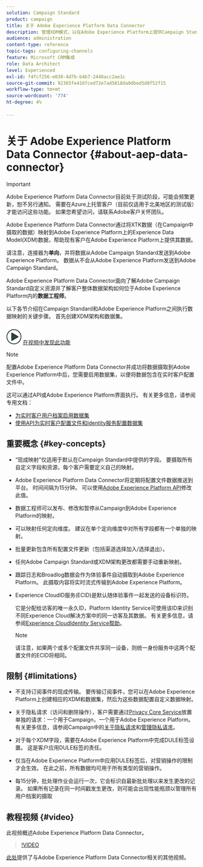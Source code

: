 ```yaml
---
solution: Campaign Standard
product: campaign
title: 关于 Adobe Experience Platform Data Connector
description: 管理XDM模式，以在Adobe Experience Platform上提供Campaign Standard数据。
audience: administration
content-type: reference
topic-tags: configuring-channels
feature: Microsoft CRM集成
role: Data Architect
level: Experienced
exl-id: f4fcf256-e030-4d7b-b4b7-2448acc2ae1c
source-git-commit: 92365fe416fced72e7ad5818da0dbed5d8f52f15
workflow-type: tm+mt
source-wordcount: '774'
ht-degree: 4%

---
```


# 关于 Adobe Experience Platform Data Connector {#about-aep-data-connector}

>[!IMPORTANT]
>
>Adobe Experience Platform Data Connector目前处于测试阶段，可能会频繁更新，恕不另行通知。 需要在Azure上托管客户（目前仅适用于北美地区的测试版）才能访问这些功能。 如果您希望访问，请联系Adobe客户关怀团队。

Adobe Experience Platform Data Connector通过将XTK数据（在Campaign中摄取的数据）映射到Adobe Experience Platform上的Experience Data Model(XDM)数据，帮助现有客户在Adobe Experience Platform上提供其数据。

请注意，连接器为&#x200B;**单向**，并将数据从Adobe Campaign Standard发送到Adobe Experience Platform。 数据从不会从Adobe Experience Platform发送到Adobe Campaign Standard。

Adobe Experience Platform Data Connector面向了解Adobe Campaign Standard自定义资源并了解客户整体数据架构如何位于Adobe Experience Platform内的&#x200B;**数据工程师**。

以下各节介绍在Campaign Standard和Adobe Experience Platform之间执行数据映射的关键步骤。 首先创建XDM架构和数据集。

![](assets/do-not-localize/how-to-video.png) [在视频中发现此功能](#video)

>[!NOTE]
>配置Adobe Experience Platform Data Connector并成功将数据摄取到Adobe Experience Platform中后，您需要启用数据集，以便将数据包含在实时客户配置文件中。
>
>这可以通过API或Adobe Experience Platform界面执行。 有关更多信息，请参阅专用文档：
>
>* [为实时客户用户档案启用数据集](https://experienceleague.adobe.com/docs/experience-platform/rtcdp/datasets/dataset.html)
>* [使用API为实时客户配置文件和Identity服务配置数据集](https://experienceleague.adobe.com/docs/experience-platform/catalog/api/getting-started.html)


## 重要概念 {#key-concepts}

* “现成映射”仅适用于默认在Campaign Standard中提供的字段。 要摄取所有自定义字段和资源，每个客户需要定义自己的映射。

* Adobe Experience Platform Data Connector将定期将配置文件数据推送到平台&#x200B;。 时间间隔为15分钟。 可以使用[Adobe Experience Platform API](https://experienceleague.adobe.com/docs/experience-platform/ingestion/home.html)修改此值。

* 数据工程师可以发布、修改和暂停从Campaign到Adobe Experience Platform的映射。

* 可以映射任何定向维度。 建议在单个定向维度中对所有字段都有一个单独的映射。

* 批量更新包含所有配置文件更新（包括渠道选择加入/选择退出）。

* 任何Adobe Campaign Standard或XDM架构更改都需要手动重新映射&#x200B;。

* 跟踪日志和Broadlog数据会作为体验事件自动摄取到Adobe Experience Platform。 此摄取内容将实时流式传输到Adobe Experience Platform。

* Experience CloudID服务(ECID)是默认随体验事件一起发送的设备标识符。

   它是分配给访客的唯一永久ID，Platform Identity Service可使用该ID来识别不同Experience Cloud解决方案中的同一访客及其数据。 有关更多信息，请参阅[Experience CloudIdentity Service帮助](https://experienceleague.adobe.com/docs/id-service/using/home.html)。

   >[!NOTE]
   >
   >请注意，如果两个或多个配置文件共享同一设备，则统一身份服务中这两个配置文件的ECID将相同。

## 限制 {#limitations}

* 不支持订阅事件的现成传输。 要传输订阅事件，您可以在Adobe Experience Platform上创建相应的XDM和数据集，然后为这些数据配置自定义数据映射。

* 关于隐私请求（访问和删除操作），客户需要通过[Privacy Core Service](https://experienceleague.adobe.com/docs/experience-platform/privacy/home.html#how-to-use-privacy-service-to-manage-privacy-job-requests)放置单独的请求：一个用于Campaign，一个用于Adobe Experience Platform。 有关更多信息，请参阅Campaign中的[关于隐私请求](https://experienceleague.adobe.com/docs/campaign-standard/using/getting-started/privacy/privacy-requests.html?lang=zh-Hans#getting-started)和[管理隐私请求](https://helpx.adobe.com/cn/campaign/kb/acs-privacy.html#ManagingPrivacyRequests)。

* 对于每个XDM字段，需要在Adobe Experience Platform中完成DULE标签设置。 这是客户应用DULE标签的责任。

* 仅当在Adobe Experience Platform中应用DULE标签后，对营销操作的限制才会生效。 在此之前，所有数据均可用于所有类型的营销操作。

* 每15分钟，批处理作业会运行一次，它会标识自最新批处理以来发生更改的记录。 如果所有记录在同一时间戳发生更改，则可能会出现性能瓶颈以管理所有用户档案的摄取

## 教程视频 {#video}

此视频概述Adobe Experience Platform Data Connector。

>[!VIDEO](https://video.tv.adobe.com/v/27304?quality=12&captions=eng)

[此处](https://experienceleague.adobe.com/docs/campaign-learn/campaign-standard-tutorials/administrating/adobe-experience-platform-data-connector/understanding-the-adobe-experience-platform-data-connector.html)提供了与Adobe Experience Platform Data Connector相关的其他视频。
